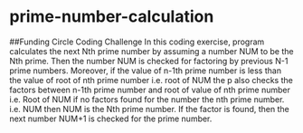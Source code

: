 # prime-number-calculation

##Funding Circle Coding Challenge
In this coding exercise, program calculates the next Nth prime number by assuming a number NUM to be the Nth prime. Then the number NUM is checked for factoring by previous N-1 prime numbers. Moreover, if the value of n-1th prime number is less than the value of root of nth prime number i.e. root of NUM the p also checks the factors between n-1th prime number and root of value of nth prime number i.e. Root of NUM if no factors found for the number the nth prime number. i.e. NUM then NUM is the Nth prime number.
If the factor is found, then the next number NUM+1 is checked for the prime number.

